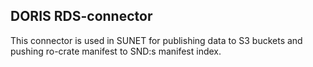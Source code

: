 ## DORIS RDS-connector

This connector is used in SUNET for publishing data to S3 buckets and pushing ro-crate manifest to SND:s manifest index.

